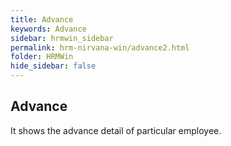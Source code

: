 ```yaml
---
title: Advance
keywords: Advance
sidebar: hrmwin_sidebar
permalink: hrm-nirvana-win/advance2.html
folder: HRMWin   
hide_sidebar: false
---
```


## Advance

It shows the advance detail of particular employee.
